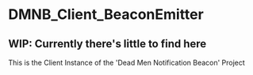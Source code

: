 # DMNB_Client_BeaconEmitter
## WIP: Currently there's little to find here
This is the Client Instance of the 'Dead Men Notification Beacon' Project
